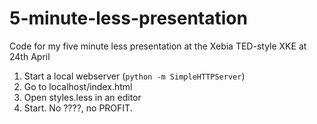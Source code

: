 5-minute-less-presentation
==========================

Code for my five minute less presentation at the Xebia TED-style XKE at 24th April

1. Start a local webserver (`python -m SimpleHTTPServer`)
2. Go to localhost/index.html
3. Open styles.less in an editor
4. Start. No ????, no PROFIT.
